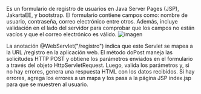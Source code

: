 Es un formulario de registro de usuarios en Java Server Pages (JSP), JakartaEE, y bootstrap. El formulario contiene campos como: nombre de usuario, contraseña, correo electrónico entre otros. Además, incluye validación en el lado del servidor para comprobar que los campos no están vacíos y que el correo electrónico es válido.
![imagen](https://user-images.githubusercontent.com/99100069/228959927-3e9c9eba-b09c-4e74-b23d-b234926d8b0a.png)

La anotación @WebServlet("/registro") indica que este Servlet se mapea a la URL /registro en la aplicación web.
El método doPost maneja las solicitudes HTTP POST y obtiene los parámetros enviados en el formulario a través del objeto HttpServletRequest. Luego, valida los parámetros y, si no hay errores, genera una respuesta HTML con los datos recibidos. Si hay errores, agrega los errores a un mapa y los pasa a la página JSP index.jsp para que se muestren al usuario.
